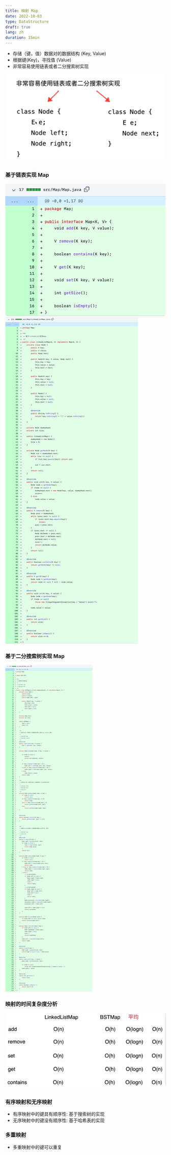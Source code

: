 ```yaml
---
title: 映射 Map
date: 2022-10-03
type: DataStructure
draft: true
lang: zh
duration: 15min
---
```


- 存储（键，值）数据对的数据结构 (Key, Value)
- 根据键(Key)，寻找值 (Value)
- 非常容易使用链表或者二分搜索树实现

![Map](/public/images/data-structure/10-0.png)

### 基于链表实现 Map

![Map](/public/images/data-structure/10-2.png)
![Map](/public/images/data-structure/10-1.png)

### 基于二分搜索树实现 Map

![Map](/public/images/data-structure/10-3.png)

### 映射的时间复杂度分析

![Map](/public/images/data-structure/10-4.png)

### 有序映射和无序映射

- 有序映射中的键具有顺序性: 基于搜索树的实现
- 无序映射中的键没有顺序性: 基于哈希表的实现

### 多重映射

- 多重映射中的键可以重复

